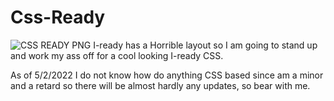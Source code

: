 # Css-Ready
![CSS READY PNG](https://user-images.githubusercontent.com/98564062/166342261-cf5f0f23-e835-4dc0-8b22-1231dba5c78a.png)
I-ready has a Horrible layout so I am going to stand up and work my ass off for a cool looking I-ready CSS. 

As of 5/2/2022 I do not know how do anything CSS based since am a minor and a retard so there will be almost hardly any updates, so bear with me.
